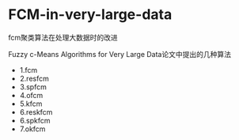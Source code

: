 # FCM-in-very-large-data
fcm聚类算法在处理大数据时的改进 

Fuzzy c-Means Algorithms for Very Large Data论文中提出的几种算法
* 1.fcm
* 2.resfcm
* 3.spfcm
* 4.ofcm
* 5.kfcm
* 6.reskfcm
* 6.spkfcm
* 7.okfcm
